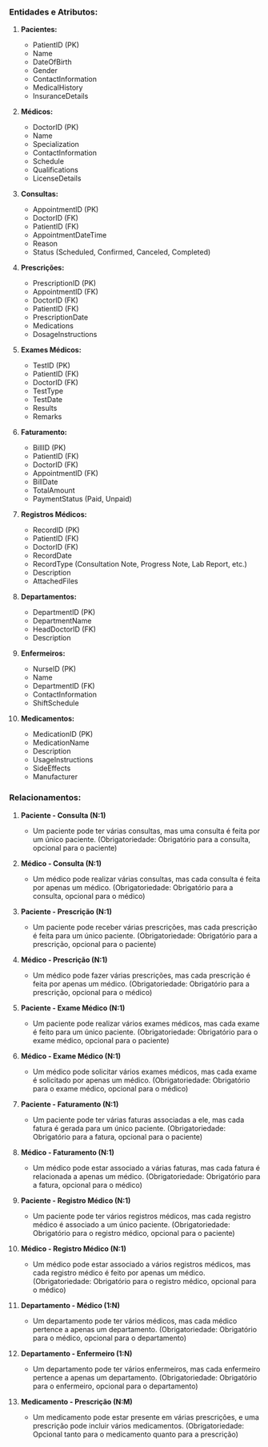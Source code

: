 ### Entidades e Atributos:

1. **Pacientes:**
   - PatientID (PK)
   - Name
   - DateOfBirth
   - Gender
   - ContactInformation
   - MedicalHistory
   - InsuranceDetails

2. **Médicos:**
   - DoctorID (PK)
   - Name
   - Specialization
   - ContactInformation
   - Schedule
   - Qualifications
   - LicenseDetails

3. **Consultas:**
   - AppointmentID (PK)
   - DoctorID (FK)
   - PatientID (FK)
   - AppointmentDateTime
   - Reason
   - Status (Scheduled, Confirmed, Canceled, Completed)

4. **Prescrições:**
   - PrescriptionID (PK)
   - AppointmentID (FK)
   - DoctorID (FK)
   - PatientID (FK)
   - PrescriptionDate
   - Medications
   - DosageInstructions

5. **Exames Médicos:**
   - TestID (PK)
   - PatientID (FK)
   - DoctorID (FK)
   - TestType
   - TestDate
   - Results
   - Remarks

6. **Faturamento:**
   - BillID (PK)
   - PatientID (FK)
   - DoctorID (FK)
   - AppointmentID (FK)
   - BillDate
   - TotalAmount
   - PaymentStatus (Paid, Unpaid)

7. **Registros Médicos:**
   - RecordID (PK)
   - PatientID (FK)
   - DoctorID (FK)
   - RecordDate
   - RecordType (Consultation Note, Progress Note, Lab Report, etc.)
   - Description
   - AttachedFiles

8. **Departamentos:**
   - DepartmentID (PK)
   - DepartmentName
   - HeadDoctorID (FK)
   - Description

9. **Enfermeiros:**
   - NurseID (PK)
   - Name
   - DepartmentID (FK)
   - ContactInformation
   - ShiftSchedule

10. **Medicamentos:**
    - MedicationID (PK)
    - MedicationName
    - Description
    - UsageInstructions
    - SideEffects
    - Manufacturer

### Relacionamentos:

1. **Paciente - Consulta (N:1)**
   - Um paciente pode ter várias consultas, mas uma consulta é feita por um único paciente. (Obrigatoriedade: Obrigatório para a consulta, opcional para o paciente)
   
2. **Médico - Consulta (N:1)**
   - Um médico pode realizar várias consultas, mas cada consulta é feita por apenas um médico. (Obrigatoriedade: Obrigatório para a consulta, opcional para o médico)
   
3. **Paciente - Prescrição (N:1)**
   - Um paciente pode receber várias prescrições, mas cada prescrição é feita para um único paciente. (Obrigatoriedade: Obrigatório para a prescrição, opcional para o paciente)
   
4. **Médico - Prescrição (N:1)**
   - Um médico pode fazer várias prescrições, mas cada prescrição é feita por apenas um médico. (Obrigatoriedade: Obrigatório para a prescrição, opcional para o médico)
   
5. **Paciente - Exame Médico (N:1)**
   - Um paciente pode realizar vários exames médicos, mas cada exame é feito para um único paciente. (Obrigatoriedade: Obrigatório para o exame médico, opcional para o paciente)
   
6. **Médico - Exame Médico (N:1)**
   - Um médico pode solicitar vários exames médicos, mas cada exame é solicitado por apenas um médico. (Obrigatoriedade: Obrigatório para o exame médico, opcional para o médico)
   
7. **Paciente - Faturamento (N:1)**
   - Um paciente pode ter várias faturas associadas a ele, mas cada fatura é gerada para um único paciente. (Obrigatoriedade: Obrigatório para a fatura, opcional para o paciente)
   
8. **Médico - Faturamento (N:1)**
   - Um médico pode estar associado a várias faturas, mas cada fatura é relacionada a apenas um médico. (Obrigatoriedade: Obrigatório para a fatura, opcional para o médico)
   
9. **Paciente - Registro Médico (N:1)**
   - Um paciente pode ter vários registros médicos, mas cada registro médico é associado a um único paciente. (Obrigatoriedade: Obrigatório para o registro médico, opcional para o paciente)
   
10. **Médico - Registro Médico (N:1)**
    - Um médico pode estar associado a vários registros médicos, mas cada registro médico é feito por apenas um médico. (Obrigatoriedade: Obrigatório para o registro médico, opcional para o médico)
   
11. **Departamento - Médico (1:N)**
    - Um departamento pode ter vários médicos, mas cada médico pertence a apenas um departamento. (Obrigatoriedade: Obrigatório para o médico, opcional para o departamento)
   
12. **Departamento - Enfermeiro (1:N)**
    - Um departamento pode ter vários enfermeiros, mas cada enfermeiro pertence a apenas um departamento. (Obrigatoriedade: Obrigatório para o enfermeiro, opcional para o departamento)
   
13. **Medicamento - Prescrição (N:M)**
    - Um medicamento pode estar presente em várias prescrições, e uma prescrição pode incluir vários medicamentos. (Obrigatoriedade: Opcional tanto para o medicamento quanto para a prescrição)
